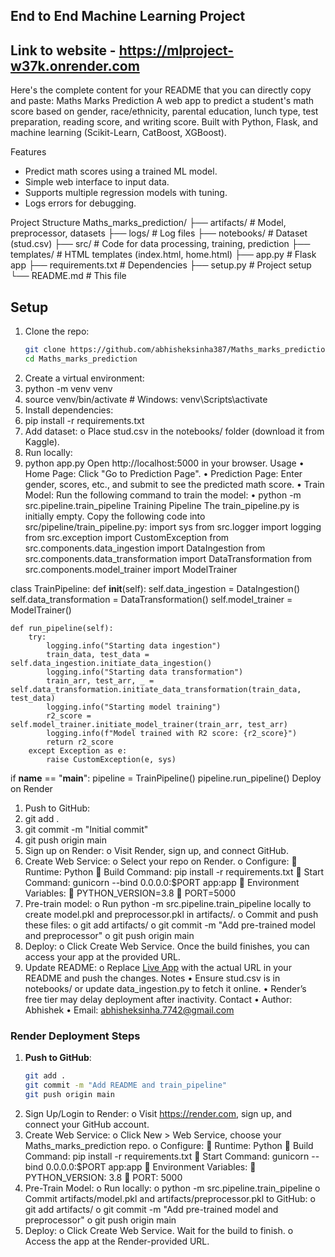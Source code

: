 ## End to End Machine Learning Project ##
## Link to website - https://mlproject-w37k.onrender.com
Here's the complete content for your README that you can directly copy and paste:
Maths Marks Prediction
A web app to predict a student's math score based on gender, race/ethnicity, parental education, lunch type, test preparation, reading score, and writing score. Built with Python, Flask, and machine learning (Scikit-Learn, CatBoost, XGBoost).

Features
- Predict math scores using a trained ML model.
- Simple web interface to input data.
- Supports multiple regression models with tuning.
- Logs errors for debugging.

Project Structure
Maths_marks_prediction/
├── artifacts/ # Model, preprocessor, datasets
├── logs/ # Log files
├── notebooks/ # Dataset (stud.csv)
├── src/ # Code for data processing, training, prediction
├── templates/ # HTML templates (index.html, home.html)
├── app.py # Flask app
├── requirements.txt # Dependencies
├── setup.py # Project setup
└── README.md # This file

## Setup
1. Clone the repo:
   ```bash
   git clone https://github.com/abhisheksinha387/Maths_marks_prediction.git
   cd Maths_marks_prediction
2.	Create a virtual environment:
3.	python -m venv venv
4.	source venv/bin/activate  # Windows: venv\Scripts\activate
5.	Install dependencies:
6.	pip install -r requirements.txt
7.	Add dataset:
o	Place stud.csv in the notebooks/ folder (download it from Kaggle).
8.	Run locally:
9.	python app.py
Open http://localhost:5000 in your browser.
Usage
•	Home Page: Click "Go to Prediction Page".
•	Prediction Page: Enter gender, scores, etc., and submit to see the predicted math score.
•	Train Model: Run the following command to train the model:
•	python -m src.pipeline.train_pipeline
Training Pipeline
The train_pipeline.py is initially empty. Copy the following code into src/pipeline/train_pipeline.py:
import sys
from src.logger import logging
from src.exception import CustomException
from src.components.data_ingestion import DataIngestion
from src.components.data_transformation import DataTransformation
from src.components.model_trainer import ModelTrainer

class TrainPipeline:
    def __init__(self):
        self.data_ingestion = DataIngestion()
        self.data_transformation = DataTransformation()
        self.model_trainer = ModelTrainer()

    def run_pipeline(self):
        try:
            logging.info("Starting data ingestion")
            train_data, test_data = self.data_ingestion.initiate_data_ingestion()
            logging.info("Starting data transformation")
            train_arr, test_arr, _ = self.data_transformation.initiate_data_transformation(train_data, test_data)
            logging.info("Starting model training")
            r2_score = self.model_trainer.initiate_model_trainer(train_arr, test_arr)
            logging.info(f"Model trained with R2 score: {r2_score}")
            return r2_score
        except Exception as e:
            raise CustomException(e, sys)

if __name__ == "__main__":
    pipeline = TrainPipeline()
    pipeline.run_pipeline()
Deploy on Render
1.	Push to GitHub:
2.	git add .
3.	git commit -m "Initial commit"
4.	git push origin main
5.	Sign up on Render:
o	Visit Render, sign up, and connect GitHub.
6.	Create Web Service:
o	Select your repo on Render.
o	Configure:
	Runtime: Python
	Build Command: pip install -r requirements.txt
	Start Command: gunicorn --bind 0.0.0.0:$PORT app:app
	Environment Variables:
	PYTHON_VERSION=3.8
	PORT=5000
7.	Pre-train model:
o	Run python -m src.pipeline.train_pipeline locally to create model.pkl and preprocessor.pkl in artifacts/.
o	Commit and push these files:
o	git add artifacts/
o	git commit -m "Add pre-trained model and preprocessor"
o	git push origin main
8.	Deploy:
o	Click Create Web Service. Once the build finishes, you can access your app at the provided URL.
9.	Update README:
o	Replace [Live App](https://your-app.onrender.com) with the actual URL in your README and push the changes.
Notes
•	Ensure stud.csv is in notebooks/ or update data_ingestion.py to fetch it online.
•	Render’s free tier may delay deployment after inactivity.
Contact
•	Author: Abhishek
•	Email: abhisheksinha.7742@gmail.com

### Render Deployment Steps
1. **Push to GitHub**:
   ```bash
   git add .
   git commit -m "Add README and train_pipeline"
   git push origin main
2.	Sign Up/Login to Render:
o	Visit https://render.com, sign up, and connect your GitHub account.
3.	Create Web Service:
o	Click New > Web Service, choose your Maths_marks_prediction repo.
o	Configure:
	Runtime: Python
	Build Command: pip install -r requirements.txt
	Start Command: gunicorn --bind 0.0.0.0:$PORT app:app
	Environment Variables:
	PYTHON_VERSION: 3.8
	PORT: 5000
4.	Pre-Train Model:
o	Run locally:
o	python -m src.pipeline.train_pipeline
o	Commit artifacts/model.pkl and artifacts/preprocessor.pkl to GitHub:
o	git add artifacts/
o	git commit -m "Add pre-trained model and preprocessor"
o	git push origin main
5.	Deploy:
o	Click Create Web Service. Wait for the build to finish.
o	Access the app at the Render-provided URL.




